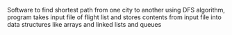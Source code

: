 Software to find shortest path from one city to another using DFS algorithm, program takes input file of flight list and stores contents from input file into data structures like arrays and linked lists and queues
